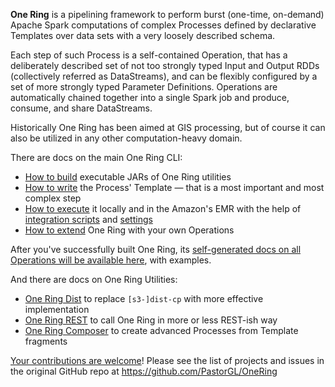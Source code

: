 **One Ring** is a pipelining framework to perform burst (one-time, on-demand) Apache Spark computations of complex Processes defined by declarative Templates over data sets with a very loosely described schema.
 
Each step of such Process is a self-contained Operation, that has a deliberately described set of not too strongly typed Input and Output RDDs (collectively referred as DataStreams), and can be flexibly configured by a set of more strongly typed Parameter Definitions. Operations are automatically chained together into a single Spark job and produce, consume, and share DataStreams.

Historically One Ring has been aimed at GIS processing, but of course it can also be utilized in any other computation-heavy domain.

There are docs on the main One Ring CLI:
* [How to build](BUILD.md) executable JARs of One Ring utilities
* [How to write](CONFIGURE.md) the Process' Template — that is a most important and most complex step
* [How to execute](EXECUTE.md) it locally and in the Amazon's EMR with the help of [integration scripts](https://github.com/PastorGL/one-ring-emr) and [settings](https://github.com/PastorGL/one-ring-emr-settings)
* [How to extend](EXTEND.md) One Ring with your own Operations

After you've successfully built One Ring, its [self-generated docs on all Operations will be available here](RESTWrapper/docs/index.md), with examples.

And there are docs on One Ring Utilities:
* [One Ring Dist](DISTCP.md) to replace `[s3-]dist-cp` with more effective implementation
* [One Ring REST](REST.md) to call One Ring in more or less REST-ish way
* [One Ring Composer](COMPOSE.md) to create advanced Processes from Template fragments

[Your contributions are welcome](CONTRIBUTE.md)! Please see the list of projects and issues in the original GitHub repo at https://github.com/PastorGL/OneRing
